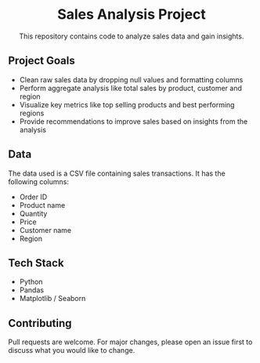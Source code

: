<h1 align = "center">Sales Analysis Project</h1>

<p align="center">This repository contains code to analyze sales data and gain insights.</p>

## Project Goals

- Clean raw sales data by dropping null values and formatting columns
- Perform aggregate analysis like total sales by product, customer and region
- Visualize key metrics like top selling products and best performing regions
- Provide recommendations to improve sales based on insights from the analysis

## Data

The data used is a CSV file containing sales transactions. It has the following columns:

- Order ID
- Product name
- Quantity
- Price
- Customer name
- Region

## Tech Stack

- Python
- Pandas
- Matplotlib / Seaborn

## Contributing

Pull requests are welcome. For major changes, please open an issue first to discuss what you would like to change.

